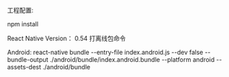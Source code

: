 工程配置:

npm install

React Native Version： 0.54
打离线包命令

Android: react-native bundle --entry-file index.android.js --dev false --bundle-output ./android/bundle/index.android.bundle --platform android --assets-dest ./android/bundle
